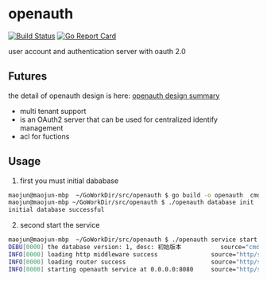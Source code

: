 # openauth
[![Build Status](https://travis-ci.org/defineiot/openauth.svg?branch=master)](https://travis-ci.org/defineiot/openauth)
[![Go Report Card](https://goreportcard.com/badge/github.com/defineiot/openauth)](https://goreportcard.com/report/github.com/defineiot/openauth)

user account and authentication server with oauth 2.0


## Futures
the detail of openauth design is here: [openauth design summary](./docs/design.md)
+ multi tenant support
+ is an OAuth2 server that can be used for centralized identify management
+ acl for fuctions

## Usage
1. first you must initial dababase
```bash
maojun@maojun-mbp  ~/GoWorkDir/src/openauth $ go build -o openauth  cmd/openauth/main.go
maojun@maojun-mbp ~/GoWorkDir/src/openauth $ ./openauth database init
initial database successful
```
2. second start the service
```bash
maojun@maojun-mbp  ~/GoWorkDir/src/openauth $ ./openauth service start
DEBU[0000] the database version: 1, desc: 初始版本           source="cmd/service.go:55"
INFO[0000] loading http middleware success               source="http/server.go:59"
INFO[0000] loading router success                        source="http/server.go:63"
INFO[0000] starting openauth service at 0.0.0.0:8080     source="http/server.go:75"
```